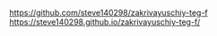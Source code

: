 https://github.com/steve140298/zakrivayuschiy-teg-f
https://steve140298.github.io/zakrivayuschiy-teg-f/
